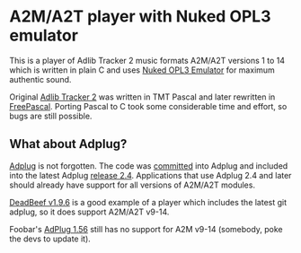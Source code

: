 # A2M/A2T player with Nuked OPL3 emulator

This is a player of Adlib Tracker 2 music formats A2M/A2T versions 1 to 14 which is written in plain C and uses [Nuked OPL3 Emulator](https://github.com/nukeykt/Nuked-OPL3) for maximum authentic sound.

Original [Adlib Tracker 2](https://web.archive.org/web/20241208054547/http://adlibtracker.net/) was written in TMT Pascal and later rewritten in [FreePascal](https://github.com/ijsf/at2). Porting Pascal to C took some considerable time and effort, so bugs are still possible.

## What about Adplug?

[Adplug](https://adplug.github.io/) is not forgotten. The code was [committed](https://github.com/adplug/adplug/blob/master/src/a2m-v2.cpp) into Adplug and included into the latest Adplug [release 2.4](https://github.com/adplug/adplug/releases/tag/adplug-2.4). Applications that use Adplug 2.4 and later should already have support for all versions of A2M/A2T modules.

[DeadBeef v1.9.6](https://deadbeef.sourceforge.io/) is a good example of a player which includes the latest git adplug, so it does support A2M/A2T v9-14.

Foobar's [AdPlug 1.56](https://www.foobar2000.org/components/view/foo_input_adplug) still has no support for A2M v9-14 (somebody, poke the devs to update it).
